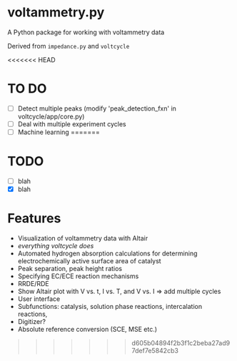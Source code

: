 # voltammetry.py
A Python package for working with voltammetry data

Derived from `impedance.py` and `voltcycle`

<<<<<<< HEAD
# TO DO
- [ ] Detect multiple peaks (modify 'peak_detection_fxn' in voltcycle/app/core.py)
- [ ] Deal with multiple experiment cycles
- [ ] Machine learning
=======
# TODO
- [ ] blah
- [x] blah

# Features
- Visualization of voltammetry data with Altair
- *everything voltcycle does*
- Automated hydrogen absorption calculations for determining electrochemically active surface area of catalyst
- Peak separation, peak height ratios
- Specifying EC/ECE reaction mechanisms
- RRDE/RDE    
- Show Altair plot with V vs. t, I vs. T, and V vs. I => add multiple cycles
- User interface
- Subfunctions: catalysis, solution phase reactions, intercalation reactions,
- Digitizer?
- Absolute reference conversion (SCE, MSE etc.)
>>>>>>> d605b04894f2b3f1c2beba27ad97def7e5842cb3

